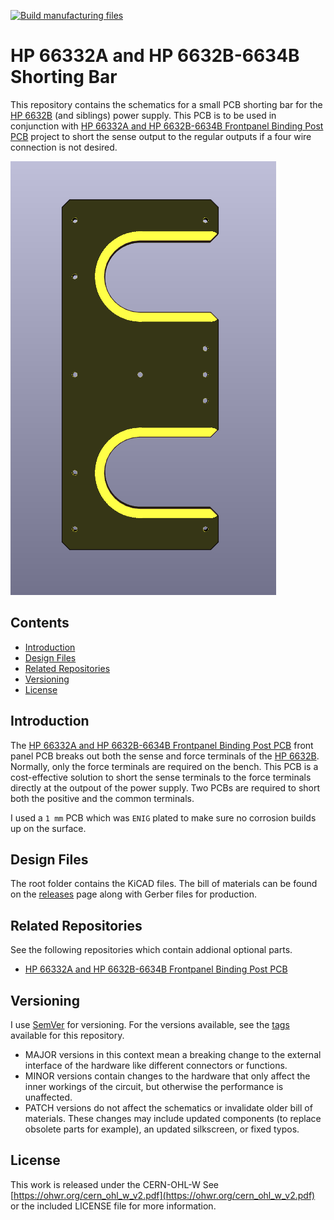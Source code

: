 [![Build manufacturing files](https://github.com/PatrickBaus/Owner-avatar-HP6632B_shorting_bar/actions/workflows/ci.yml/badge.svg)](https://github.com/PatrickBaus/Owner-avatar-HP6632B_shorting_bar/actions/workflows/ci.yml)
# HP 66332A and HP 6632B-6634B Shorting Bar
This repository contains the schematics for a small PCB shorting bar for the [HP 6632B](https://www.keysight.com/us/en/product/6632B/100-watt-system-power-supply-20v-5a.html) (and siblings) power supply. This PCB is to be used in conjunction with [HP 66332A and HP 6632B-6634B Frontpanel Binding Post PCB](https://github.com/PatrickBaus/HP6632B_binding_posts) project to short the sense output to the regular outputs if a four wire connection is not desired.

![Shorting bar PCB](images/board.png)

## Contents
- [Introduction](#introduction)
- [Design Files](#design-files)
- [Related Repositories](#related-repositories)
- [Versioning](#versioning)
- [License](#license)

## Introduction
The [HP 66332A and HP 6632B-6634B Frontpanel Binding Post PCB](https://github.com/PatrickBaus/HP6632B_binding_posts) front panel PCB breaks out both the sense and force terminals of the [HP 6632B](https://www.keysight.com/us/en/product/6632B/100-watt-system-power-supply-20v-5a.html). Normally, only the force terminals are required on the bench. This PCB is a cost-effective solution to short the sense terminals to the force terminals directly at the outpout of the power supply. Two PCBs are required to short both the positive and the common terminals.

I used a ```1 mm``` PCB which was ```ENIG``` plated to make sure no corrosion builds up on the surface.

## Design Files
The root folder contains the KiCAD files. The bill of materials can be found on the [releases](../../releases) page along with Gerber files for production.

## Related Repositories
See the following repositories which contain addional optional parts.

- [HP 66332A and HP 6632B-6634B Frontpanel Binding Post PCB](https://github.com/PatrickBaus/HP6632B_binding_posts)

## Versioning
I use [SemVer](http://semver.org/) for versioning. For the versions available, see the [tags](../../tags) available for this repository.

- MAJOR versions in this context mean a breaking change to the external interface of the hardware like different connectors or functions.
- MINOR versions contain changes to the hardware that only affect the inner workings of the circuit, but otherwise the performance is unaffected.
- PATCH versions do not affect the schematics or invalidate older bill of materials. These changes may include updated components (to replace obsolete parts for example), an updated silkscreen, or fixed typos.

## License
This work is released under the CERN-OHL-W
See [https://ohwr.org/cern_ohl_w_v2.pdf](https://ohwr.org/cern_ohl_w_v2.pdf) or the included LICENSE file for more information.
